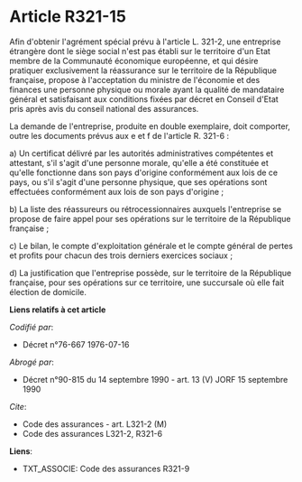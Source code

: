 # Article R321-15

Afin d'obtenir l'agrément spécial prévu à l'article L. 321-2, une entreprise étrangère dont le siège social n'est pas établi
sur le territoire d'un Etat membre de la Communauté économique européenne, et qui désire pratiquer exclusivement la
réassurance sur le territoire de la République française, propose à l'acceptation du ministre de l'économie et des finances
une personne physique ou morale ayant la qualité de mandataire général et satisfaisant aux conditions fixées par décret en
Conseil d'Etat pris après avis du conseil national des assurances.

La demande de l'entreprise, produite en double exemplaire, doit comporter, outre les documents prévus aux e et f de l'article
R. 321-6 :

a) Un certificat délivré par les autorités administratives compétentes et attestant, s'il s'agit d'une personne morale,
qu'elle a été constituée et qu'elle fonctionne dans son pays d'origine conformément aux lois de ce pays, ou s'il s'agit d'une
personne physique, que ses opérations sont effectuées conformément aux lois de son pays d'origine ;

b) La liste des réassureurs ou rétrocessionnaires auxquels l'entreprise se propose de faire appel pour ses opérations sur le
territoire de la République française ;

c) Le bilan, le compte d'exploitation générale et le compte général de pertes et profits pour chacun des trois derniers
exercices sociaux ;

d) La justification que l'entreprise possède, sur le territoire de la République française, pour ses opérations sur ce
territoire, une succursale où elle fait élection de domicile.

**Liens relatifs à cet article**

_Codifié par_:

  - Décret n°76-667 1976-07-16

_Abrogé par_:

  - Décret n°90-815 du 14 septembre 1990 - art. 13 (V) JORF 15 septembre 1990

_Cite_:

  - Code des assurances - art. L321-2 (M)
  - Code des assurances L321-2, R321-6

**Liens**:

  - TXT_ASSOCIE: Code des assurances R321-9
